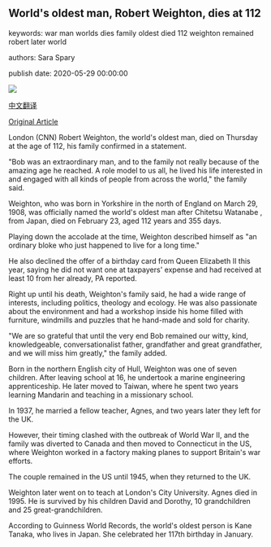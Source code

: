 ## World's oldest man, Robert Weighton, dies at 112

keywords: war man worlds dies family oldest died 112 weighton remained robert later world

authors: Sara Spary

publish date: 2020-05-29 00:00:00

![](https://cdn.cnn.com/cnnnext/dam/assets/200529031041-worlds-oldest-man-dies-at-112-scli-intl-gbr-restricted-super-tease.jpg)

[中文翻译](World%27s%20oldest%20man%2C%20Robert%20Weighton%2C%20dies%20at%20112_zh.md)

[Original Article](https://edition.cnn.com/2020/05/29/uk/worlds-oldest-man-dies-at-112-scli-intl-gbr/index.html)

London (CNN) Robert Weighton, the world's oldest man, died on Thursday at the age of 112, his family confirmed in a statement.

"Bob was an extraordinary man, and to the family not really because of the amazing age he reached. A role model to us all, he lived his life interested in and engaged with all kinds of people from across the world," the family said.

Weighton, who was born in Yorkshire in the north of England on March 29, 1908, was officially named the world's oldest man after Chitetsu Watanabe , from Japan, died on February 23, aged 112 years and 355 days.

Playing down the accolade at the time, Weighton described himself as "an ordinary bloke who just happened to live for a long time."

He also declined the offer of a birthday card from Queen Elizabeth II this year, saying he did not want one at taxpayers' expense and had received at least 10 from her already, PA reported.

Right up until his death, Weighton's family said, he had a wide range of interests, including politics, theology and ecology. He was also passionate about the environment and had a workshop inside his home filled with furniture, windmills and puzzles that he hand-made and sold for charity.

"We are so grateful that until the very end Bob remained our witty, kind, knowledgeable, conversationalist father, grandfather and great grandfather, and we will miss him greatly," the family added.

Born in the northern English city of Hull, Weighton was one of seven children. After leaving school at 16, he undertook a marine engineering apprenticeship. He later moved to Taiwan, where he spent two years learning Mandarin and teaching in a missionary school.

In 1937, he married a fellow teacher, Agnes, and two years later they left for the UK.

However, their timing clashed with the outbreak of World War II, and the family was diverted to Canada and then moved to Connecticut in the US, where Weighton worked in a factory making planes to support Britain's war efforts.

The couple remained in the US until 1945, when they returned to the UK.

Weighton later went on to teach at London's City University. Agnes died in 1995. He is survived by his children David and Dorothy, 10 grandchildren and 25 great-grandchildren.

According to Guinness World Records, the world's oldest person is Kane Tanaka, who lives in Japan. She celebrated her 117th birthday in January.